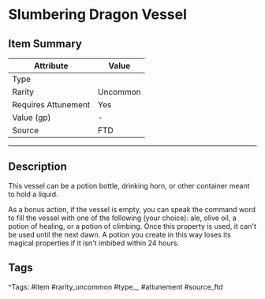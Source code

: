 # Slumbering Dragon Vessel

## Item Summary

| Attribute            | Value                        |
|----------------------|------------------------------|
| Type                 |   |
| Rarity               | Uncommon             |
| Requires Attunement  | Yes                |
| Value (gp)           | -    |
| Source               | FTD |

---

## Description

This vessel can be a potion bottle, drinking horn, or other container meant to hold a liquid.

As a bonus action, if the vessel is empty, you can speak the command word to fill the vessel with one of the following (your choice): ale, olive oil, a potion of healing, or a potion of climbing. Once this property is used, it can't be used until the next dawn. A potion you create in this way loses its magical properties if it isn't imbibed within 24 hours.

## Tags

^Tags: #item #rarity_uncommon #type__ #attunement #source_ftd